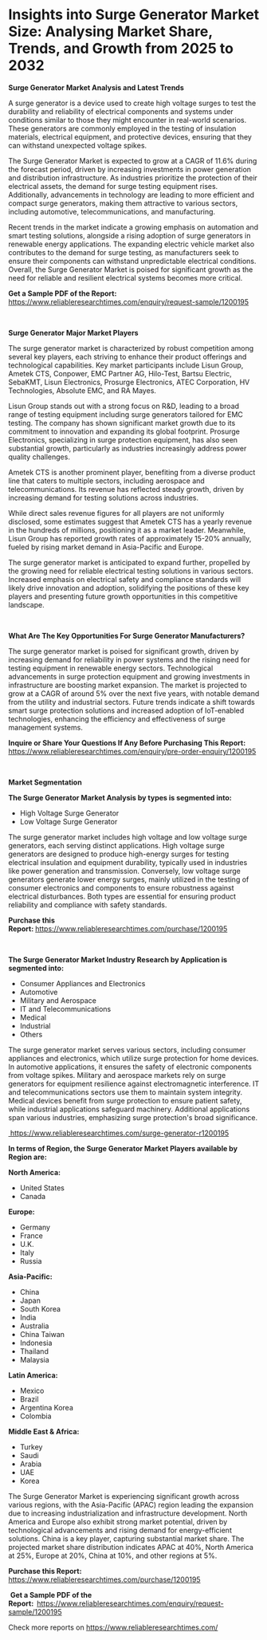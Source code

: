 <p><h1>Insights into Surge Generator Market Size: Analysing Market Share, Trends, and Growth from 2025 to 2032</h1></p><p><strong>Surge Generator Market Analysis and Latest Trends</strong></p>
<p><p>A surge generator is a device used to create high voltage surges to test the durability and reliability of electrical components and systems under conditions similar to those they might encounter in real-world scenarios. These generators are commonly employed in the testing of insulation materials, electrical equipment, and protective devices, ensuring that they can withstand unexpected voltage spikes. </p><p>The Surge Generator Market is expected to grow at a CAGR of 11.6% during the forecast period, driven by increasing investments in power generation and distribution infrastructure. As industries prioritize the protection of their electrical assets, the demand for surge testing equipment rises. Additionally, advancements in technology are leading to more efficient and compact surge generators, making them attractive to various sectors, including automotive, telecommunications, and manufacturing.</p><p>Recent trends in the market indicate a growing emphasis on automation and smart testing solutions, alongside a rising adoption of surge generators in renewable energy applications. The expanding electric vehicle market also contributes to the demand for surge testing, as manufacturers seek to ensure their components can withstand unpredictable electrical conditions. Overall, the Surge Generator Market is poised for significant growth as the need for reliable and resilient electrical systems becomes more critical.</p></p>
<p><strong>Get a Sample PDF of the Report:&nbsp;</strong> <a href="https://www.reliableresearchtimes.com/enquiry/request-sample/1200195?utm_campaign=2310&utm_medium=2&utm_source=Github&utm_content=ia&utm_term=10022025&utm_id=surge-generator">https://www.reliableresearchtimes.com/enquiry/request-sample/1200195</a></p>
<p>&nbsp;</p>
<p><strong>Surge Generator Major Market Players</strong></p>
<p><p>The surge generator market is characterized by robust competition among several key players, each striving to enhance their product offerings and technological capabilities. Key market participants include Lisun Group, Ametek CTS, Conpower, EMC Partner AG, Hilo-Test, Bartsu Electric, SebaKMT, Lisun Electronics, Prosurge Electronics, ATEC Corporation, HV Technologies, Absolute EMC, and RA Mayes.</p><p>Lisun Group stands out with a strong focus on R&D, leading to a broad range of testing equipment including surge generators tailored for EMC testing. The company has shown significant market growth due to its commitment to innovation and expanding its global footprint. Prosurge Electronics, specializing in surge protection equipment, has also seen substantial growth, particularly as industries increasingly address power quality challenges. </p><p>Ametek CTS is another prominent player, benefiting from a diverse product line that caters to multiple sectors, including aerospace and telecommunications. Its revenue has reflected steady growth, driven by increasing demand for testing solutions across industries.</p><p>While direct sales revenue figures for all players are not uniformly disclosed, some estimates suggest that Ametek CTS has a yearly revenue in the hundreds of millions, positioning it as a market leader. Meanwhile, Lisun Group has reported growth rates of approximately 15-20% annually, fueled by rising market demand in Asia-Pacific and Europe.</p><p>The surge generator market is anticipated to expand further, propelled by the growing need for reliable electrical testing solutions in various sectors. Increased emphasis on electrical safety and compliance standards will likely drive innovation and adoption, solidifying the positions of these key players and presenting future growth opportunities in this competitive landscape.</p></p>
<p>&nbsp;</p>
<p><strong>What Are The Key Opportunities For Surge Generator Manufacturers?</strong></p>
<p><p>The surge generator market is poised for significant growth, driven by increasing demand for reliability in power systems and the rising need for testing equipment in renewable energy sectors. Technological advancements in surge protection equipment and growing investments in infrastructure are boosting market expansion. The market is projected to grow at a CAGR of around 5% over the next five years, with notable demand from the utility and industrial sectors. Future trends indicate a shift towards smart surge protection solutions and increased adoption of IoT-enabled technologies, enhancing the efficiency and effectiveness of surge management systems.</p></p>
<p><strong>Inquire or Share Your Questions If Any Before Purchasing This Report:</strong> <a href="https://www.reliableresearchtimes.com/enquiry/pre-order-enquiry/1200195?utm_campaign=2310&utm_medium=2&utm_source=Github&utm_content=ia&utm_term=10022025&utm_id=surge-generator">https://www.reliableresearchtimes.com/enquiry/pre-order-enquiry/1200195</a></p>
<p>&nbsp;</p>
<p><strong>Market Segmentation</strong></p>
<p><strong>The Surge Generator Market Analysis by types is segmented into:</strong></p>
<p><ul><li>High Voltage Surge Generator</li><li>Low Voltage Surge Generator</li></ul></p>
<p><p>The surge generator market includes high voltage and low voltage surge generators, each serving distinct applications. High voltage surge generators are designed to produce high-energy surges for testing electrical insulation and equipment durability, typically used in industries like power generation and transmission. Conversely, low voltage surge generators generate lower energy surges, mainly utilized in the testing of consumer electronics and components to ensure robustness against electrical disturbances. Both types are essential for ensuring product reliability and compliance with safety standards.</p></p>
<p><strong>Purchase this Report:&nbsp;</strong><a href="https://www.reliableresearchtimes.com/purchase/1200195?utm_campaign=2310&utm_medium=2&utm_source=Github&utm_content=ia&utm_term=10022025&utm_id=surge-generator">https://www.reliableresearchtimes.com/purchase/1200195</a></p>
<p>&nbsp;</p>
<p><strong>The Surge Generator Market Industry Research by Application is segmented into:</strong></p>
<p><ul><li>Consumer Appliances and Electronics</li><li>Automotive</li><li>Military and Aerospace</li><li>IT and Telecommunications</li><li>Medical</li><li>Industrial</li><li>Others</li></ul></p>
<p><p>The surge generator market serves various sectors, including consumer appliances and electronics, which utilize surge protection for home devices. In automotive applications, it ensures the safety of electronic components from voltage spikes. Military and aerospace markets rely on surge generators for equipment resilience against electromagnetic interference. IT and telecommunications sectors use them to maintain system integrity. Medical devices benefit from surge protection to ensure patient safety, while industrial applications safeguard machinery. Additional applications span various industries, emphasizing surge protection's broad significance.</p></p>
<p><a href="https://www.reliableresearchtimes.com/surge-generator-r1200195?utm_campaign=2310&utm_medium=2&utm_source=Github&utm_content=ia&utm_term=10022025&utm_id=surge-generator">&nbsp;https://www.reliableresearchtimes.com/surge-generator-r1200195</a></p>
<p><strong>In terms of Region, the Surge Generator Market Players available by Region are:</strong></p>
<p>
    <p> <strong> North America: </strong>
        <ul>
            <li>United States</li>
            <li>Canada</li>
        </ul>
        </p> 
    <p> <strong> Europe: </strong>
        <ul>
            <li>Germany</li>
            <li>France</li>
            <li>U.K.</li>
            <li>Italy</li>
            <li>Russia</li>
        </ul>
        </p> 
    <p> <strong> Asia-Pacific: </strong>
        <ul>
            <li>China</li>
            <li>Japan</li>
            <li>South Korea</li>
            <li>India</li>
            <li>Australia</li>
            <li>China Taiwan</li>
            <li>Indonesia</li>
            <li>Thailand</li>
            <li>Malaysia</li>
        </ul>
        </p> 
    <p> <strong> Latin America: </strong>
        <ul>
            <li>Mexico</li>
            <li>Brazil</li>
            <li>Argentina Korea</li>
            <li>Colombia</li>
        </ul>
        </p> 
    <p> <strong> Middle East & Africa: </strong>
        <ul>
            <li>Turkey</li>
            <li>Saudi</li>
            <li>Arabia</li>
            <li>UAE</li>
            <li>Korea</li>
        </ul>
    </p>
    </p>
<p><p>The Surge Generator Market is experiencing significant growth across various regions, with the Asia-Pacific (APAC) region leading the expansion due to increasing industrialization and infrastructure development. North America and Europe also exhibit strong market potential, driven by technological advancements and rising demand for energy-efficient solutions. China is a key player, capturing substantial market share. The projected market share distribution indicates APAC at 40%, North America at 25%, Europe at 20%, China at 10%, and other regions at 5%.</p></p>
<p><strong>Purchase this Report: </strong><a href="https://www.reliableresearchtimes.com/purchase/1200195?utm_campaign=2310&utm_medium=2&utm_source=Github&utm_content=ia&utm_term=10022025&utm_id=surge-generator">https://www.reliableresearchtimes.com/purchase/1200195</a></p>
<p>&nbsp;<strong>Get a Sample PDF of the Report:&nbsp;&nbsp;</strong><a href="https://www.reliableresearchtimes.com/enquiry/request-sample/1200195?utm_campaign=2310&utm_medium=2&utm_source=Github&utm_content=ia&utm_term=10022025&utm_id=surge-generator">https://www.reliableresearchtimes.com/enquiry/request-sample/1200195</a></p>
<p><strong></strong></p>
<p>Check more reports on <a href="https://www.reliableresearchtimes.com/?utm_campaign=2310&utm_medium=2&utm_source=Github&utm_content=ia&utm_term=10022025&utm_id=surge-generator">https://www.reliableresearchtimes.com/</a></p>